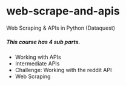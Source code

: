 # web-scrape-and-apis
Web Scraping &amp; APIs in Python (Dataquest)

##### This course has 4 sub parts.

* Working with APIs
* Intermediate APIs
* Challenge: Working with the reddit API
* Web Scraping
